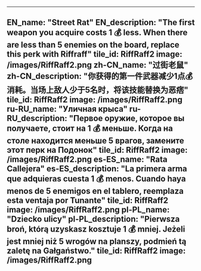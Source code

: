 ---

EN_name: "Street Rat"
EN_description: "The first weapon you acquire costs 1 💰 less. When there are less than 5 enemies on the board, replace this perk with Riffraff"
tile_id: RiffRaff2
image: /images/RiffRaff2.png
zh-CN_name: "过街老鼠"
zh-CN_description: "你获得的第一件武器减少1点💰消耗。当场上敌人少于5名时，将该技能替换为恶痞"
tile_id: RiffRaff2
image: /images/RiffRaff2.png
ru-RU_name: "Уличная крыса"
ru-RU_description: "Первое оружие, которое вы получаете, стоит на 1 💰 меньше. Когда на столе находится меньше 5 врагов, замените этот перк на Подонок"
tile_id: RiffRaff2
image: /images/RiffRaff2.png
es-ES_name: "Rata Callejera"
es-ES_description: "La primera arma que adquieras cuesta 1 💰 menos. Cuando haya menos de 5 enemigos en el tablero, reemplaza esta ventaja por Tunante"
tile_id: RiffRaff2
image: /images/RiffRaff2.png
pl-PL_name: "Dziecko ulicy"
pl-PL_description: "Pierwsza broń, którą uzyskasz kosztuje 1 💰 mniej. Jeżeli jest mniej niż 5 wrogów na planszy, podmień tą zaletę na Gałgaństwo."
tile_id: RiffRaff2
image: /images/RiffRaff2.png
---